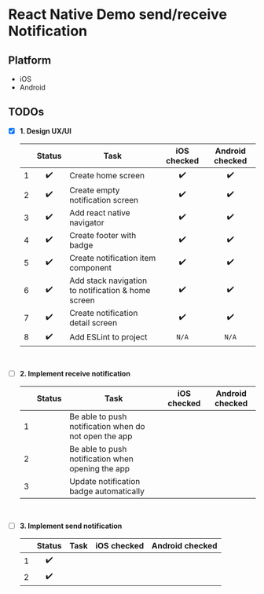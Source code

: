 # React Native Demo send/receive Notification

## Platform

- iOS
- Android

## TODOs

- [x] **1. Design UX/UI**

  |     |       Status       | Task                                               |    iOS checked     |  Android checked   |
  | :-: | :----------------: | -------------------------------------------------- | :----------------: | :----------------: |
  |  1  | :heavy_check_mark: | Create home screen                                 | :heavy_check_mark: | :heavy_check_mark: |
  |  2  | :heavy_check_mark: | Create empty notification screen                   | :heavy_check_mark: | :heavy_check_mark: |
  |  3  | :heavy_check_mark: | Add react native navigator                         | :heavy_check_mark: | :heavy_check_mark: |
  |  4  | :heavy_check_mark: | Create footer with badge                           | :heavy_check_mark: | :heavy_check_mark: |
  |  5  | :heavy_check_mark: | Create notification item component                 | :heavy_check_mark: | :heavy_check_mark: |
  |  6  | :heavy_check_mark: | Add stack navigation to notification & home screen | :heavy_check_mark: | :heavy_check_mark: |
  |  7  | :heavy_check_mark: | Create notification detail screen                  | :heavy_check_mark: | :heavy_check_mark: |
  |  8  | :heavy_check_mark: | Add ESLint to project                              |        `N/A`         |        `N/A`         |

<br>

- [ ] **2. Implement receive notification**

  |     | Status | Task                                                  | iOS checked | Android checked |
  | :-: | :----: | ----------------------------------------------------- | :---------: | :-------------: |
  |  1  |        | Be able to push notification when do not open the app |             |                 |
  |  2  |        | Be able to push notification when opening the app     |             |                 |
  |  3  |        | Update notification badge automatically               |             |                 |

<br>

- [ ] **3. Implement send notification**

  |     |       Status       | Task | iOS checked | Android checked |
  | :-: | :----------------: | ---- | :---------: | :-------------: |
  |  1  | :heavy_check_mark: |      |             |                 |
  |  2  | :heavy_check_mark: |      |             |                 |
